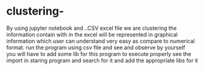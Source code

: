 # clustering-
By using  jupyter notebook and ..CSV excel file we are clustering the information contain with in the excel will be represented in graphical information which user can understand very easy as compare to numerical format. run the program using csv file and see and observe by yourself  
you will have to add some lib for this program to execute properly see the import in staring program and search for it and add the appropriate libs for it 
